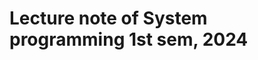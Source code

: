 Lecture note of System programming 1st sem, 2024
=================================================

